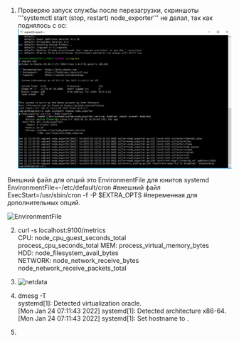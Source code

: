 1. Проверяю запуск службы после перезагрузки, скриншоты '''systemctl start (stop, restart) node_exporter''' не делал, так как поднялось с ос:  
![alt text](https://github.com/DSolokhin/devops-netology/blob/master/os2/nodw_exporter.JPG)  

Внешний файл для опций это EnvironmentFile для юнитов systemd  
EnvironmentFile=-/etc/default/cron  #внешний файл  
ExecStart=/usr/sbin/cron -f -P $EXTRA_OPTS #переменная для дополнительных опций.

![EnvironmentFile](https://user-images.githubusercontent.com/26553608/150527297-6b219ebf-384b-4fd2-8ab1-200224c7bfaa.JPG)  

2.  curl -s localhost:9100/metrics    
    CPU:  node_cpu_guest_seconds_total  
          process_cpu_seconds_total
    MEM: process_virtual_memory_bytes  
    HDD: node_filesystem_avail_bytes  
    NETWORK: node_network_receive_bytes  
             node_network_receive_packets_total  
 
 3. ![netdata](https://user-images.githubusercontent.com/26553608/150738217-83723776-036f-4455-b0d9-99054d5154e3.JPG)  
 
 4. dmesg -T  
    systemd[1]: Detected virtualization oracle.  
    [Mon Jan 24 07:11:43 2022] systemd[1]: Detected architecture x86-64.  
    [Mon Jan 24 07:11:43 2022] systemd[1]: Set hostname to <vagrant>.  
    
 5. 

    
     
    
    
 



